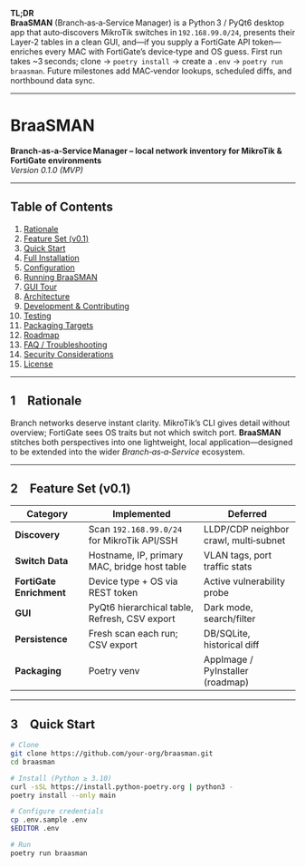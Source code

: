 **TL;DR**  
**BraaSMAN** (Branch‑as‑a‑Service Manager) is a Python 3 / PyQt6 desktop app that auto‑discovers MikroTik switches in `192.168.99.0/24`, presents their Layer‑2 tables in a clean GUI, and—if you supply a FortiGate API token—enriches every MAC with FortiGate’s device‑type and OS guess. First run takes ~3 seconds; clone → `poetry install` → create a `.env` → `poetry run braasman`. Future milestones add MAC‑vendor lookups, scheduled diffs, and northbound data sync.  

---

# BraaSMAN  
**Branch‑as‑a‑Service Manager – local network inventory for MikroTik & FortiGate environments**  
*Version 0.1.0 (MVP)*  

---

## Table of Contents
1. [Rationale](#rationale)  
2. [Feature Set (v0.1)](#features)  
3. [Quick Start](#quick-start)  
4. [Full Installation](#installation)  
5. [Configuration](#configuration)  
6. [Running BraaSMAN](#running)  
7. [GUI Tour](#gui)  
8. [Architecture](#architecture)  
9. [Development & Contributing](#development)  
10. [Testing](#testing)  
11. [Packaging Targets](#packaging)  
12. [Roadmap](#roadmap)  
13. [FAQ / Troubleshooting](#faq)  
14. [Security Considerations](#security)  
15. [License](#license)  

---

<a id="rationale"></a>
## 1 Rationale
Branch networks deserve instant clarity. MikroTik’s CLI gives detail without overview; FortiGate sees OS traits but not which switch port. **BraaSMAN** stitches both perspectives into one lightweight, local application—designed to be extended into the wider *Branch‑as‑a‑Service* ecosystem.

---

<a id="features"></a>
## 2 Feature Set (v0.1)

| Category | Implemented | Deferred |
|----------|-------------|----------|
| **Discovery** | Scan `192.168.99.0/24` for MikroTik API/SSH | LLDP/CDP neighbor crawl, multi‑subnet |
| **Switch Data** | Hostname, IP, primary MAC, bridge host table | VLAN tags, port traffic stats |
| **FortiGate Enrichment** | Device type + OS via REST token | Active vulnerability probe |
| **GUI** | PyQt6 hierarchical table, Refresh, CSV export | Dark mode, search/filter |
| **Persistence** | Fresh scan each run; CSV export | DB/SQLite, historical diff |
| **Packaging** | Poetry venv | AppImage / PyInstaller (roadmap) |

---

<a id="quick-start"></a>
## 3 Quick Start

```bash
# Clone
git clone https://github.com/your‑org/braasman.git
cd braasman

# Install (Python ≥ 3.10)
curl -sSL https://install.python-poetry.org | python3 -
poetry install --only main

# Configure credentials
cp .env.sample .env
$EDITOR .env

# Run
poetry run braasman
